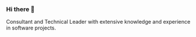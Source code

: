 
### Hi there 👋
 
 Consultant and Technical Leader with extensive knowledge and experience in software projects.

